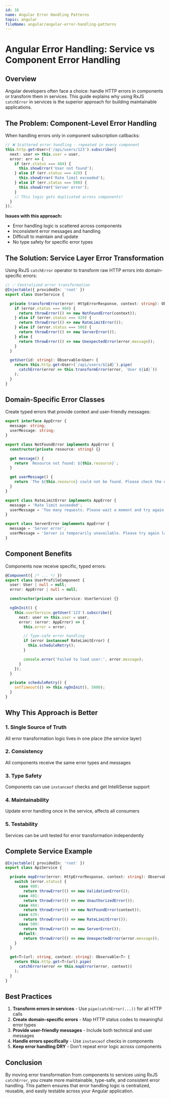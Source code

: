 ```yaml
---
id: 16
name: Angular Error Handling Patterns
topic: angular
fileName: angular/angular-error-handling-patterns
---
```


# Angular Error Handling: Service vs Component Error Handling

## Overview

Angular developers often face a choice: handle HTTP errors in components or transform them in services. This guide explains why using RxJS `catchError` in services is the superior approach for building maintainable applications.

## The Problem: Component-Level Error Handling

When handling errors only in component subscription callbacks:

```typescript
// ❌ Scattered error handling - repeated in every component
this.http.get<User>('/api/users/123').subscribe({
  next: user => this.user = user,
  error: err => {
    if (err.status === 404) {
      this.showError('User not found');
    } else if (err.status === 429) {
      this.showError('Rate limit exceeded');
    } else if (err.status === 500) {
      this.showError('Server error');
    }
    // This logic gets duplicated across components!
  }
});
```

**Issues with this approach:**
- Error handling logic is scattered across components
- Inconsistent error messages and handling
- Difficult to maintain and update
- No type safety for specific error types

## The Solution: Service Layer Error Transformation

Using RxJS `catchError` operator to transform raw HTTP errors into domain-specific errors:

```typescript
// ✅ Centralized error transformation
@Injectable({ providedIn: 'root' })
export class UserService {

  private transformError(error: HttpErrorResponse, context: string): Observable<never> {
    if (error.status === 404) {
      return throwError(() => new NotFoundError(context));
    } else if (error.status === 429) {
      return throwError(() => new RateLimitError());
    } else if (error.status === 500) {
      return throwError(() => new ServerError());
    } else {
      return throwError(() => new UnexpectedError(error.message));
    }
  }

  getUser(id: string): Observable<User> {
    return this.http.get<User>(`/api/users/${id}`).pipe(
      catchError(error => this.transformError(error, `User ${id}`))
    );
  }
}
```

## Domain-Specific Error Classes

Create typed errors that provide context and user-friendly messages:

```typescript
export interface AppError {
  message: string;
  userMessage: string;
}

export class NotFoundError implements AppError {
  constructor(private resource: string) {}

  get message() {
    return `Resource not found: ${this.resource}`;
  }

  get userMessage() {
    return `The ${this.resource} could not be found. Please check the details and try again.`;
  }
}

export class RateLimitError implements AppError {
  message = 'Rate limit exceeded';
  userMessage = 'Too many requests. Please wait a moment and try again.';
}

export class ServerError implements AppError {
  message = 'Server error';
  userMessage = 'Server is temporarily unavailable. Please try again later.';
}
```

## Component Benefits

Components now receive specific, typed errors:

```typescript
@Component({ /* ... */ })
export class UserProfileComponent {
  user: User | null = null;
  error: AppError | null = null;

  constructor(private userService: UserService) {}

  ngOnInit() {
    this.userService.getUser('123').subscribe({
      next: user => this.user = user,
      error: (error: AppError) => {
        this.error = error;

        // Type-safe error handling
        if (error instanceof RateLimitError) {
          this.scheduleRetry();
        }

        console.error('Failed to load user:', error.message);
      }
    });
  }

  private scheduleRetry() {
    setTimeout(() => this.ngOnInit(), 5000);
  }
}
```

## Why This Approach is Better

### 1. **Single Source of Truth**
All error transformation logic lives in one place (the service layer)

### 2. **Consistency**
All components receive the same error types and messages

### 3. **Type Safety**
Components can use `instanceof` checks and get IntelliSense support

### 4. **Maintainability**
Update error handling once in the service, affects all consumers

### 5. **Testability**
Services can be unit tested for error transformation independently

## Complete Service Example

```typescript
@Injectable({ providedIn: 'root' })
export class ApiService {

  private mapError(error: HttpErrorResponse, context: string): Observable<never> {
    switch (error.status) {
      case 400:
        return throwError(() => new ValidationError());
      case 401:
        return throwError(() => new UnauthorizedError());
      case 404:
        return throwError(() => new NotFoundError(context));
      case 429:
        return throwError(() => new RateLimitError());
      case 500:
        return throwError(() => new ServerError());
      default:
        return throwError(() => new UnexpectedError(error.message));
    }
  }

  get<T>(url: string, context: string): Observable<T> {
    return this.http.get<T>(url).pipe(
      catchError(error => this.mapError(error, context))
    );
  }
}
```

## Best Practices

1. **Transform errors in services** - Use `pipe(catchError(...))` for all HTTP calls
2. **Create domain-specific errors** - Map HTTP status codes to meaningful error types
3. **Provide user-friendly messages** - Include both technical and user messages
4. **Handle errors specifically** - Use `instanceof` checks in components
5. **Keep error handling DRY** - Don't repeat error logic across components

## Conclusion

By moving error transformation from components to services using RxJS `catchError`, you create more maintainable, type-safe, and consistent error handling. This pattern ensures that error handling logic is centralized, reusable, and easily testable across your Angular application.